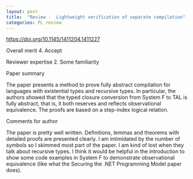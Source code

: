 ```yaml
---
layout: post
title:  "Review -  Lightweight verification of separate compilation"
categories: PL review
---
```


https://doi.org/10.1145/1411204.1411227

Overall merit
4. Accept

Reviewer expertise
2. Some familiarity

Paper summary

The paper presents a method to prove fully abstract compilation for languages with existential types and recursive types. In particular, the authors showed that the typed closure conversion from System F to TAL is fully abstract, that is, it both reserves and reflects observational equivalence. The proofs are based on a step-index logical relation.

Comments for author

The paper is pretty well written. Definitions, lemmas and theorems with detailed proofs are presented clearly. I am intimidated by the number of symbols so I skimmed most part of the paper. I am kind of lost when they talk about recursive types. I think it would be helpful in the introduction to show some code examples in System F to demonstrate observational equivalence (like what the Securing the .NET Programming Model paper does).
